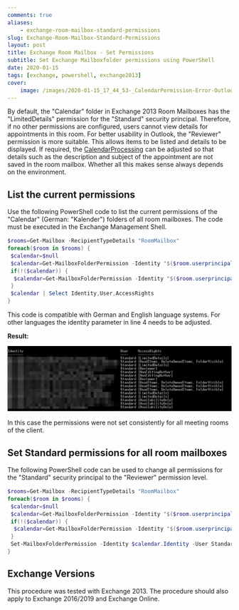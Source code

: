 ```yaml
---
comments: true
aliases:
    - exchange-room-mailbox-standard-permissions
slug: Exchange-Room-Mailbox-Standard-Permissions
layout: post
title: Exchange Room Mailbox - Set Permissions
subtitle: Set Exchange Mailboxfolder permissions using PowerShell
date: 2020-01-15
tags: [exchange, powershell, exchange2013]
cover:
    image: /images/2020-01-15_17_44_53-_CalendarPermission-Error-Outlook.png
---
```


By default, the "Calendar" folder in Exchange 2013 Room Mailboxes has the "LimitedDetails" permission for the "Standard" security principal. Therefore, if no other permissions are configured, users cannot view details for appointments in this room. For better usability in Outlook, the "Reviewer" permission is more suitable. This allows items to be listed and details to be displayed. If required, the [CalendarProcessing](https://docs.microsoft.com/en-us/powershell/module/exchange/mailboxes/set-calendarprocessing?view=exchange-ps) can be adjusted so that details such as the description and subject of the appointment are not saved in the room mailbox. Whether all this makes sense always depends on the environment.

## List the current permissions

Use the following PowerShell code to list the current permissions of the "Calendar" (German: "Kalender") folders of all room mailboxes. The code must be executed in the Exchange Management Shell.

```powershell
$rooms=Get-Mailbox -RecipientTypeDetails "RoomMailbox"
foreach($room in $rooms) {
 $calendar=$null
 $calendar=Get-MailboxFolderPermission -Identity "$($room.userprincipalname):\Kalender" -ErrorAction SilentlyContinue
 if(!($calendar)) {
  $calendar=Get-MailboxFolderPermission -Identity "$($room.userprincipalname):\Calendar" -ErrorAction SilentlyContinue
 }
 $calendar | Select Identity,User,AccessRights
}

```

This code is compatible with German and English language systems. For other languages the identity parameter in line 4 needs to be adjusted.

**Result:**

![List the calendar permissions for all room mailboxes](/images/2020-01-15_17_20_31-CalendarPermissions.png "List the calendar permissions for all room mailboxes. The permissions are not standardized (PowerShell Window)")

In this case the permissions were not set consistently for all meeting rooms of the client.

## Set Standard permissions for all room mailboxes

The following PowerShell code can be used to change all permissions for the "Standard" security principal to the "Reviewer" permission level.

```powershell
$rooms=Get-Mailbox -RecipientTypeDetails "RoomMailbox"
foreach($room in $rooms) {
 $calendar=$null
 $calendar=Get-MailboxFolderPermission -Identity "$($room.userprincipalname):\Kalender" -User Standard -ErrorAction SilentlyContinue
 if(!($calendar)) {
  $calendar=Get-MailboxFolderPermission -Identity "$($room.userprincipalname):\Calendar" -User Standard -ErrorAction SilentlyContinue
 }
 Set-MailboxFolderPermission -Identity $calendar.Identity -User Standard -AccessRights Reviewer
}
```

## Exchange Versions

This procedure was tested with Exchange 2013. The procedure should also apply to Exchange 2016/2019 and Exchange Online.
